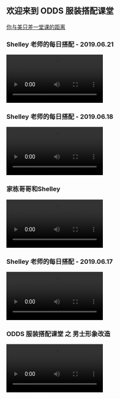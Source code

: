 ## 欢迎来到 ODDS 服装搭配课堂

[你与美只差一堂课的距离](http://www.dianping.com/shop/44392299)

### Shelley 老师的每日搭配 - 2019.06.21

<video id="video" controls="controls" preload="auto" poster="" width="50%">
  <source src="http://v.douyin.com/h6Mjh5/ " type="video/mp4">
  Your browser does not support the video tag.
</video>

### Shelley 老师的每日搭配 - 2019.06.18

<video id="video" controls="controls" preload="auto" poster="" width="50%">
  <source src="https://s3plus.meituan.net/v1/mss_70cc7da2c5b54ef490d1b5a475e17e3f/edu-video/d92cfb74edd6ac4a8a623822891faf3c.mp4" type="video/mp4">
  Your browser does not support the video tag.
</video>

### 家栋哥哥和Shelley

<video id="video" controls="controls" preload="auto" poster="" width="50%">
  <source src="https://s3plus.meituan.net/v1/mss_70cc7da2c5b54ef490d1b5a475e17e3f/edu-video/8ee4aef959e381e1150feb49a0b12729.mp4" type="video/mp4">
  Your browser does not support the video tag.
</video>

### Shelley 老师的每日搭配 - 2019.06.17

<video id="video" controls="controls" preload="auto" poster="" width="50%">
  <source src="https://s3plus.meituan.net/v1/mss_70cc7da2c5b54ef490d1b5a475e17e3f/edu-video/393d6906d89ced34923d6431a77e0ba1.mp4" type="video/mp4">
  Your browser does not support the video tag.
</video>

### ODDS 服装搭配课堂 之 男士形象改造

<video id="video" controls="controls" preload="auto" poster="" width="50%">
  <source src="https://s3plus.meituan.net/v1/mss_70cc7da2c5b54ef490d1b5a475e17e3f/edu-video/db43262e2f652090f7fb3e28371f2d22.mp4" type="video/mp4">
  Your browser does not support the video tag.
</video>
